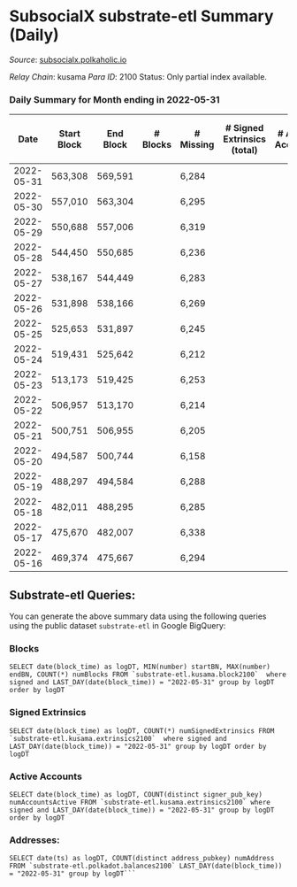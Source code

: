 # SubsocialX substrate-etl Summary (Daily)

_Source_: [subsocialx.polkaholic.io](https://subsocialx.polkaholic.io)

*Relay Chain*: kusama
*Para ID*: 2100
Status: Only partial index available.


### Daily Summary for Month ending in 2022-05-31


| Date | Start Block | End Block | # Blocks | # Missing | # Signed Extrinsics (total) | # Active Accounts | # Addresses with Balances | # Events | # Transfers | # XCM Transfers In | # XCM Transfers Out |
| ---- | ----------- | --------- | -------- | --------- | --------------------------- | ----------------- | ------------------------- | -------- | ----------- | ------------------ | ------------------- |
| 2022-05-31 | 563,308 | 569,591 |  | 6,284 |  |  | 33,745 |  |   |   |   |
| 2022-05-30 | 557,010 | 563,304 |  | 6,295 |  |  |  |  |   |   |   |
| 2022-05-29 | 550,688 | 557,006 |  | 6,319 |  |  |  |  |   |   |   |
| 2022-05-28 | 544,450 | 550,685 |  | 6,236 |  |  |  |  |   |   |   |
| 2022-05-27 | 538,167 | 544,449 |  | 6,283 |  |  |  |  |   |   |   |
| 2022-05-26 | 531,898 | 538,166 |  | 6,269 |  |  |  |  |   |   |   |
| 2022-05-25 | 525,653 | 531,897 |  | 6,245 |  |  |  |  |   |   |   |
| 2022-05-24 | 519,431 | 525,642 |  | 6,212 |  |  |  |  |   |   |   |
| 2022-05-23 | 513,173 | 519,425 |  | 6,253 |  |  |  |  |   |   |   |
| 2022-05-22 | 506,957 | 513,170 |  | 6,214 |  |  |  |  |   |   |   |
| 2022-05-21 | 500,751 | 506,955 |  | 6,205 |  |  |  |  |   |   |   |
| 2022-05-20 | 494,587 | 500,744 |  | 6,158 |  |  |  |  |   |   |   |
| 2022-05-19 | 488,297 | 494,584 |  | 6,288 |  |  |  |  |   |   |   |
| 2022-05-18 | 482,011 | 488,295 |  | 6,285 |  |  |  |  |   |   |   |
| 2022-05-17 | 475,670 | 482,007 |  | 6,338 |  |  |  |  |   |   |   |
| 2022-05-16 | 469,374 | 475,667 |  | 6,294 |  |  |  |  |   |   |   |

## Substrate-etl Queries:
You can generate the above summary data using the following queries using the public dataset `substrate-etl` in Google BigQuery:


### Blocks
```
SELECT date(block_time) as logDT, MIN(number) startBN, MAX(number) endBN, COUNT(*) numBlocks FROM `substrate-etl.kusama.block2100`  where signed and LAST_DAY(date(block_time)) = "2022-05-31" group by logDT order by logDT
```


### Signed Extrinsics
```
SELECT date(block_time) as logDT, COUNT(*) numSignedExtrinsics FROM `substrate-etl.kusama.extrinsics2100`  where signed and LAST_DAY(date(block_time)) = "2022-05-31" group by logDT order by logDT
```


### Active Accounts
```
SELECT date(block_time) as logDT, COUNT(distinct signer_pub_key) numAccountsActive FROM `substrate-etl.kusama.extrinsics2100` where signed and LAST_DAY(date(block_time)) = "2022-05-31" group by logDT order by logDT
```


### Addresses:
```
SELECT date(ts) as logDT, COUNT(distinct address_pubkey) numAddress FROM `substrate-etl.polkadot.balances2100` LAST_DAY(date(block_time)) = "2022-05-31" group by logDT```

